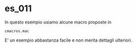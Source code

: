 # es_011

In questo esempio usiamo alcune macro proposte in
```
cmacros.mac
```
E' un esempio abbastanza facile e non merita dettagli ulteriori.